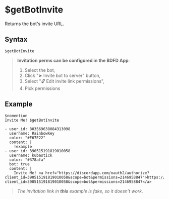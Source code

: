 # $getBotInvite
Returns the bot's invite URL.

## Syntax
```
$getBotInvite
```

> **Invitation perms can be configured in the BDFD App**:
> 1. Select the bot,
> 2. Click "➤ Invite bot to server" button,
> 3. Select "🔓 Edit invite link permissions",
> 4. Pick permissions

## Example
```
$nomention
Invite Me! $getBotInvite
```

``` discord yaml
- user_id: 803569638084313098
  username: RainbowKey
  color: "#E67E22"
  content: |
    !example
- user_id: 390515191819010058
  username: kubastick
  color: "#378afa"
  bot: true
  content: |
    Invite Me! <a href="https://discordapp.com/oauth2/authorize?client_id=390515191819010058&scope=bot&permissions=2146958847">https://discordapp.com/oauth2/authorize?client_id=390515191819010058&scope=bot&permissions=2146958847</a>
```

> *The invitation link in **this** example is fake, so it doesn’t work.*
